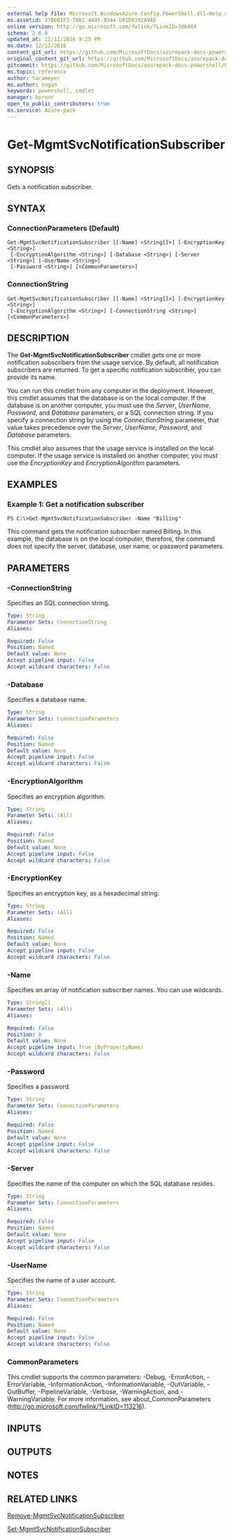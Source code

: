 ```yaml
---
external help file: Microsoft.WindowsAzure.Config.PowerShell.dll-Help.xml
ms.assetid: 37B601F3-7862-4A95-9344-D01D9392A9AE
online version: http://go.microsoft.com/fwlink/?LinkID=306484
schema: 2.0.0
updated_at: 12/12/2016 9:25 PM
ms.date: 12/12/2016
content_git_url: https://github.com/MicrosoftDocs/azurepack-docs-powershell/blob/live/AzurePack-cmdlets/Configuration/v1.0/Get-MgmtSvcNotificationSubscriber.md
original_content_git_url: https://github.com/MicrosoftDocs/azurepack-docs-powershell/blob/live/AzurePack-cmdlets/Configuration/v1.0/Get-MgmtSvcNotificationSubscriber.md
gitcommit: https://github.com/MicrosoftDocs/azurepack-docs-powershell/blob/b83cde31c8e8df3140400b62cc6698cfc8f37a47/AzurePack-cmdlets/Configuration/v1.0/Get-MgmtSvcNotificationSubscriber.md
ms.topic: reference
author: tarameyer
ms.author: sngun
keywords: powershell, cmdlet
manager: byronr
open_to_public_contributors: true
ms.service: Azure-pack
---
```


# Get-MgmtSvcNotificationSubscriber

## SYNOPSIS
Gets a notification subscriber.

## SYNTAX

### ConnectionParameters (Default)
```
Get-MgmtSvcNotificationSubscriber [[-Name] <String[]>] [-EncryptionKey <String>]
 [-EncryptionAlgorithm <String>] [-Database <String>] [-Server <String>] [-UserName <String>]
 [-Password <String>] [<CommonParameters>]
```

### ConnectionString
```
Get-MgmtSvcNotificationSubscriber [[-Name] <String[]>] [-EncryptionKey <String>]
 [-EncryptionAlgorithm <String>] [-ConnectionString <String>] [<CommonParameters>]
```

## DESCRIPTION
The **Get-MgmtSvcNotificationSubscriber** cmdlet gets one or more notification subscribers from the usage service.
By default, all notification subscribers are returned.
To get a specific notification subscriber, you can provide its name.

You can run this cmdlet from any computer in the deployment.
However, this cmdlet assumes that the database is on the local computer.
If the database is on another computer, you must use the *Server*, *UserName*, *Password*, and *Database* parameters, or a SQL connection string.
If you specify a connection string by using the *ConnectionString* parameter, that value takes precedence over the *Server*, *UserName*, *Password*, and *Database* parameters.

This cmdlet also assumes that the usage service is installed on the local computer.
If the usage service is installed on another computer, you must use the *EncryptionKey* and *EncryptionAlgorithm* parameters.

## EXAMPLES

### Example 1: Get a notification subscriber
```
PS C:\>Get-MgmtSvcNotificationSubscriber -Name "Billing"
```

This command gets the notification subscriber named Billing.
In this example, the database is on the local computer, therefore, the command does not specify the server, database, user name, or password parameters.

## PARAMETERS

### -ConnectionString
Specifies an SQL connection string.

```yaml
Type: String
Parameter Sets: ConnectionString
Aliases: 

Required: False
Position: Named
Default value: None
Accept pipeline input: False
Accept wildcard characters: False
```

### -Database
Specifies a database name.

```yaml
Type: String
Parameter Sets: ConnectionParameters
Aliases: 

Required: False
Position: Named
Default value: None
Accept pipeline input: False
Accept wildcard characters: False
```

### -EncryptionAlgorithm
Specifies an encryption algorithm.

```yaml
Type: String
Parameter Sets: (All)
Aliases: 

Required: False
Position: Named
Default value: None
Accept pipeline input: False
Accept wildcard characters: False
```

### -EncryptionKey
Specifies an encryption key, as a hexadecimal string.

```yaml
Type: String
Parameter Sets: (All)
Aliases: 

Required: False
Position: Named
Default value: None
Accept pipeline input: False
Accept wildcard characters: False
```

### -Name
Specifies an array of notification subscriber names.
You can use wildcards.

```yaml
Type: String[]
Parameter Sets: (All)
Aliases: 

Required: False
Position: 0
Default value: None
Accept pipeline input: True (ByPropertyName)
Accept wildcard characters: False
```

### -Password
Specifies a password.

```yaml
Type: String
Parameter Sets: ConnectionParameters
Aliases: 

Required: False
Position: Named
Default value: None
Accept pipeline input: False
Accept wildcard characters: False
```

### -Server
Specifies the name of the computer on which the SQL database resides.

```yaml
Type: String
Parameter Sets: ConnectionParameters
Aliases: 

Required: False
Position: Named
Default value: None
Accept pipeline input: False
Accept wildcard characters: False
```

### -UserName
Specifies the name of a user account.

```yaml
Type: String
Parameter Sets: ConnectionParameters
Aliases: 

Required: False
Position: Named
Default value: None
Accept pipeline input: False
Accept wildcard characters: False
```

### CommonParameters
This cmdlet supports the common parameters: -Debug, -ErrorAction, -ErrorVariable, -InformationAction, -InformationVariable, -OutVariable, -OutBuffer, -PipelineVariable, -Verbose, -WarningAction, and -WarningVariable. For more information, see about_CommonParameters (http://go.microsoft.com/fwlink/?LinkID=113216).

## INPUTS

## OUTPUTS

## NOTES

## RELATED LINKS

[Remove-MgmtSvcNotificationSubscriber](xref:Configuration/v1.0/Remove-MgmtSvcNotificationSubscriber.md)

[Set-MgmtSvcNotificationSubscriber](xref:Configuration/v1.0/Set-MgmtSvcNotificationSubscriber.md)



